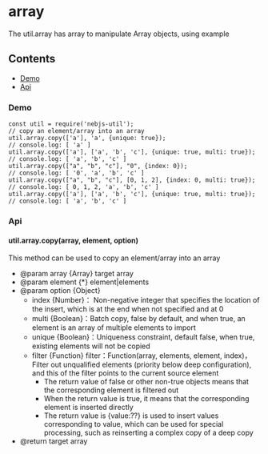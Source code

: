 # array
The util.array has array to manipulate Array objects, using example

## Contents
- [Demo](#Demo)
- [Api](#Api)

<span id="Demo"></span>
### Demo
```
const util = require('nebjs-util');
// copy an element/array into an array
util.array.copy(['a'], 'a', {unique: true});
// console.log: [ 'a' ]
util.array.copy(['a'], ['a', 'b', 'c'], {unique: true, multi: true});
// console.log: [ 'a', 'b', 'c' ]
util.array.copy(["a", "b", "c"], "0", {index: 0});
// console.log: [ '0', 'a', 'b', 'c' ]
util.array.copy(["a", "b", "c"], [0, 1, 2], {index: 0, multi: true});
// console.log: [ 0, 1, 2, 'a', 'b', 'c' ]
util.array.copy(['a'], ['a', 'b', 'c'], {unique: true, multi: true});
// console.log: [ 'a', 'b', 'c' ]
```

<span id="Api"></span>
### Api
#### util.array.copy(array, element, option)
This method can be used to copy an element/array into an array
- @param array {Array} target array
- @param element {*} element|elements
- @param option {Object}
  - index {Number}： Non-negative integer that specifies the location of the insert, which is at the end when not specified and at 0
  - multi {Boolean}：Batch copy, false by default, and when true, an element is an array of multiple elements to import
  - unique {Boolean}：Uniqueness constraint, default false, when true, existing elements will not be copied
  - filter {Function} filter：Function(array, elements, element, index)，Filter out unqualified elements (priority below deep configuration), and this of the filter points to the current source element
    - The return value of false or other non-true objects means that the corresponding element is filtered out
    - When the return value is true, it means that the corresponding element is inserted directly
    - The return value is {value:??} is used to insert values corresponding to value, which can be used for special processing, such as reinserting a complex copy of a deep copy
- @return target array
